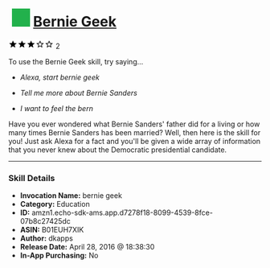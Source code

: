 # &nbsp;<img src="skill_icon" alt="Bernie Geek icon" width="36"> [Bernie Geek](http://alexa.amazon.com/#skills/amzn1.echo-sdk-ams.app.d7278f18-8099-4539-8fce-07b8c27425dc)
![3 stars](../../images/ic_star_black_18dp_1x.png)![3 stars](../../images/ic_star_black_18dp_1x.png)![3 stars](../../images/ic_star_black_18dp_1x.png)![3 stars](../../images/ic_star_border_black_18dp_1x.png)![3 stars](../../images/ic_star_border_black_18dp_1x.png) 2

To use the Bernie Geek skill, try saying...

* *Alexa, start bernie geek*

* *Tell me more about Bernie Sanders*

* *I want to feel the bern*

Have you ever wondered what Bernie Sanders' father did for a living or how many times Bernie Sanders has been married?  Well, then here is the skill for you! Just ask Alexa for a fact and you'll be given a wide array of information that you never knew about the Democratic presidential candidate.

***

### Skill Details

* **Invocation Name:** bernie geek
* **Category:** Education
* **ID:** amzn1.echo-sdk-ams.app.d7278f18-8099-4539-8fce-07b8c27425dc
* **ASIN:** B01EUH7XIK
* **Author:** dkapps
* **Release Date:** April 28, 2016 @ 18:38:30
* **In-App Purchasing:** No
